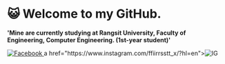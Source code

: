 # :smiley_cat: Welcome to my GitHub.
**'Mine are currently studying at Rangsit University, Faculty of Engineering, Computer Engineering. (1st-year student)'**
<p align="left">
    <a href="https://www.facebook.com/yuki.ri.5201"><img src="https://www.freepik.com/free-icon/facebook_15297765.htm#query=ig&position=19&from_view=search&track=sph" 
        alt="Facebook" title="MY Facebook">
    </a>
    a href="https://www.instagram.com/ffiirrsstt_x/?hl=en"><img src="https://www.freepik.com/free-icon/instagram_14841632.htm#query=ig&position=1&from_view=search&track=sph" 
        alt="IG" title="MY IG">
    </a>
</p>

<!--
**panyach77/panyach77** is a ✨ _special_ ✨ repository because its `README.md` (this file) appears on your GitHub profile.

Here are some ideas to get you started:

- 🔭 I’m currently working on ...
- 🌱 I’m currently learning ...
- 👯 I’m looking to collaborate on ...
- 🤔 I’m looking for help with ...
- 💬 Ask me about ...
- 📫 How to reach me: ...
- 😄 Pronouns: ...
- ⚡ Fun fact: ...
-->
